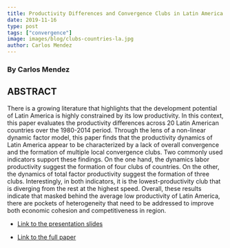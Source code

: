 ```yaml
---
title: Productivity Differences and Convergence Clubs in Latin America
date: 2019-11-16
type: post
tags: ["convergence"]
image: images/blog/clubs-countries-la.jpg
author: Carlos Mendez
---
```




### By Carlos Mendez

## ABSTRACT

There is a growing literature that highlights that the development potential of Latin America is highly constrained by its low productivity. In this context, this paper evaluates the productivity differences across 20 Latin American countries over the 1980-2014 period. Through the lens of a non-linear dynamic factor model, this paper finds that the productivity dynamics of Latin America appear to be characterized by a lack of overall convergence and the formation of multiple local convergence clubs. Two commonly used indicators support these findings. On the one hand, the dynamics labor productivity suggest the formation of four clubs of countries. On the other, the dynamics of total factor productivity suggest the formation of three clubs. Interestingly, in both indicators, it is the lowest-productivity club that is diverging from the rest at the highest speed. Overall, these results indicate that masked behind the average low productivity of Latin America, there are pockets of heterogeneity that need to be addressed to improve both economic cohesion and competitiveness in region.


- [Link to the presentation slides](https://slides-project2019h-cla-convergence-latin-america.netlify.com/#1)

- [Link to the full paper](https://carlos-mendez.rbind.io/pdf/manuscript-20191113-project2019h-cla-convergence-latin-america.pdf)
